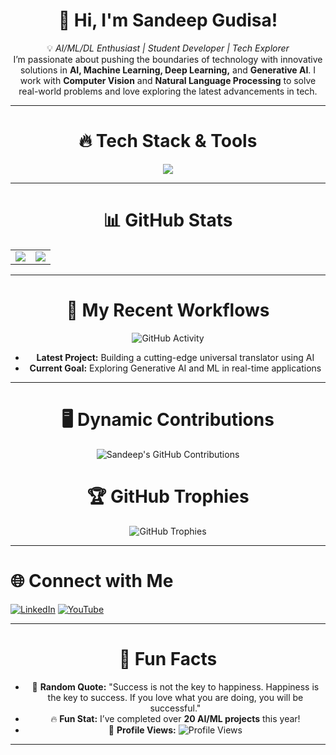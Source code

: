 <div align="center">

# 👋 Hi, I'm **Sandeep Gudisa**!

💡 *AI/ML/DL Enthusiast | Student Developer | Tech Explorer*  
I’m passionate about pushing the boundaries of technology with innovative solutions in **AI, Machine Learning, Deep Learning,** and **Generative AI**. I work with **Computer Vision** and **Natural Language Processing** to solve real-world problems and love exploring the latest advancements in tech.


</div>

---

<div align="center">

# 🔥 Tech Stack & Tools

<p align="center">
  <img src="https://skillicons.dev/icons?i=python,tensorflow,pytorch,react,react-native,nodejs,opencv,docker,git,github" />
</p>

</div>

---

<div align="center">

# 📊 GitHub Stats

<table>
  <tr>
    <td>
      <img src="https://github-readme-stats.vercel.app/api?username=GudisaSandeep&show_icons=true&theme=radical" />
    </td>
    <td>
      <img src="https://streak-stats.demolab.com?user=GudisaSandeep&theme=radical&hide_border=false" />
    </td>
  </tr>
</table>

</div>

---

<div align="center">

# 🚀 My Recent Workflows

![GitHub Activity](https://github-readme-activity-graph.vercel.app/graph?username=GudisaSandeep&theme=radical)

- **Latest Project:** Building a cutting-edge universal translator using AI
- **Current Goal:** Exploring Generative AI and ML in real-time applications

</div>

---





<div align="center">

# 🖥️ Dynamic Contributions

![Sandeep's GitHub Contributions](https://github-readme-stats.vercel.app/api/top-langs/?username=GudisaSandeep&theme=radical&layout=compact&hide_border=false)  

</div>



<div align="center">

# 🏆 GitHub Trophies

![GitHub Trophies](https://github-profile-trophy.vercel.app/?username=GudisaSandeep&theme=radical&no-frame=false&no-bg=false&margin-w=4)

</div>

---





# 🌐 Connect with Me

[![LinkedIn](https://img.shields.io/badge/LinkedIn-%230077B5.svg?style=for-the-badge&logo=linkedin&logoColor=white)](https://linkedin.com/in/sandeep-gudisa) 
[![YouTube](https://img.shields.io/badge/YouTube-%23FF0000.svg?style=for-the-badge&logo=youtube&logoColor=white)](https://youtube.com/@UC0WPlcEIxRjoq7GOYa4gECg)

</div>

---

<div align="center">

# 🎉 Fun Facts

- 🎯 **Random Quote:** "Success is not the key to happiness. Happiness is the key to success. If you love what you are doing, you will be successful."
- 🔥 **Fun Stat:** I’ve completed over **20 AI/ML projects** this year!
- 👀 **Profile Views:** ![Profile Views](https://komarev.com/ghpvc/?username=GudisaSandeep&color=blue)

</div>

---

